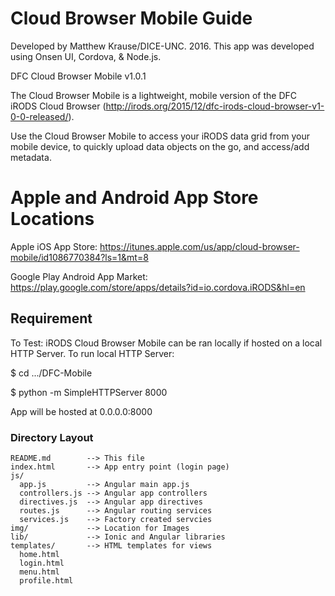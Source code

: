 Cloud Browser Mobile Guide
======================================

Developed by Matthew Krause/DICE-UNC. 2016.
This app was developed using Onsen UI, Cordova, & Node.js.

DFC Cloud Browser Mobile v1.0.1

The Cloud Browser Mobile is a lightweight, mobile version of the DFC iRODS Cloud Browser (http://irods.org/2015/12/dfc-irods-cloud-browser-v1-0-0-released/).

Use the Cloud Browser Mobile to access your iRODS data grid from your mobile device, to quickly upload data objects on the go, and access/add metadata.

Apple and Android App Store Locations
======================================
Apple iOS App Store:
  https://itunes.apple.com/us/app/cloud-browser-mobile/id1086770384?ls=1&mt=8

Google Play Android App Market:
  https://play.google.com/store/apps/details?id=io.cordova.iRODS&hl=en







## Requirement

To Test:
iRODS Cloud Browser Mobile can be ran locally if hosted on a local HTTP Server.
To run local HTTP Server:

$ cd .../DFC-Mobile

$ python -m SimpleHTTPServer 8000

App will be hosted at 0.0.0.0:8000


### Directory Layout

    README.md        --> This file
    index.html       --> App entry point (login page)
    js/
      app.js         --> Angular main app.js
      controllers.js --> Angular app controllers
      directives.js  --> Angular app directives
      routes.js      --> Angular routing services
      services.js    --> Factory created servcies
    img/             --> Location for Images
    lib/             --> Ionic and Angular libraries
    templates/       --> HTML templates for views
      home.html
      login.html
      menu.html
      profile.html

